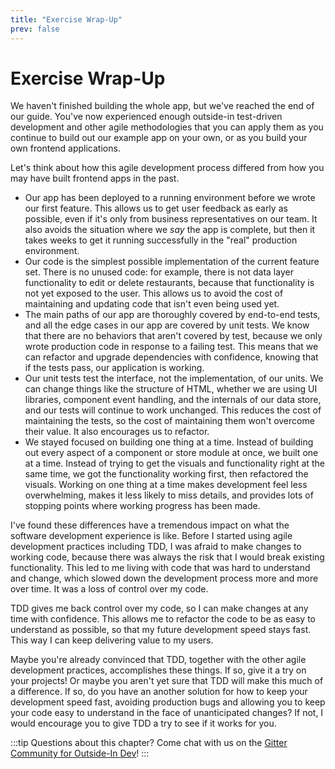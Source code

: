 ```yaml
---
title: "Exercise Wrap-Up"
prev: false
---
```


# Exercise Wrap-Up

We haven't finished building the whole app, but we've reached the end of our guide. You've now experienced enough outside-in test-driven development and other agile methodologies that you can apply them as you continue to build out our example app on your own, or as you build your own frontend applications.

Let's think about how this agile development process differed from how you may have built frontend apps in the past.

* Our app has been deployed to a running environment before we wrote our first feature. This allows us to get user feedback as early as possible, even if it's only from business representatives on our team. It also avoids the situation where we *say* the app is complete, but then it takes weeks to get it running successfully in the "real" production environment.
* Our code is the simplest possible implementation of the current feature set. There is no unused code: for example, there is not data layer functionality to edit or delete restaurants, because that functionality is not yet exposed to the user. This allows us to avoid the cost of maintaining and updating code that isn't even being used yet.
* The main paths of our app are thoroughly covered by end-to-end tests, and all the edge cases in our app are covered by unit tests. We know that there are no behaviors that aren't covered by test, because we only wrote production code in response to a failing test. This means that we can refactor and upgrade dependencies with confidence, knowing that if the tests pass, our application is working.
* Our unit tests test the interface, not the implementation, of our units. We can change things like the structure of HTML, whether we are using UI libraries, component event handling, and the internals of our data store, and our tests will continue to work unchanged. This reduces the cost of maintaining the tests, so the cost of maintaining them won't overcome their value. It also encourages us to refactor.
* We stayed focused on building one thing at a time. Instead of building out every aspect of a component or store module at once, we built one at a time. Instead of trying to get the visuals and functionality right at the same time, we got the functionality working first, then refactored the visuals. Working on one thing at a time makes development feel less overwhelming, makes it less likely to miss details, and provides lots of stopping points where working progress has been made.

I've found these differences have a tremendous impact on what the software development experience is like. Before I started using agile development practices including TDD, I was afraid to make changes to working code, because there was always the risk that I would break existing functionality. This led to me living with code that was hard to understand and change, which slowed down the development process more and more over time. It was a loss of control over my code.

TDD gives me back control over my code, so I can make changes at any time with confidence. This allows me to refactor the code to be as easy to understand as possible, so that my future development speed stays fast. This way I can keep delivering value to my users.

Maybe you're already convinced that TDD, together with the other agile development practices, accomplishes these things. If so, give it a try on your projects! Or maybe you aren't yet sure that TDD will make this much of a difference. If so, do you have an another solution for how to keep your development speed fast, avoiding production bugs and allowing you to keep your code easy to understand in the face of unanticipated changes? If not, I would encourage you to give TDD a try to see if it works for you.

:::tip
Questions about this chapter? Come chat with us on the [Gitter Community for Outside-In Dev](https://gitter.im/outsideindev/community)!
:::
